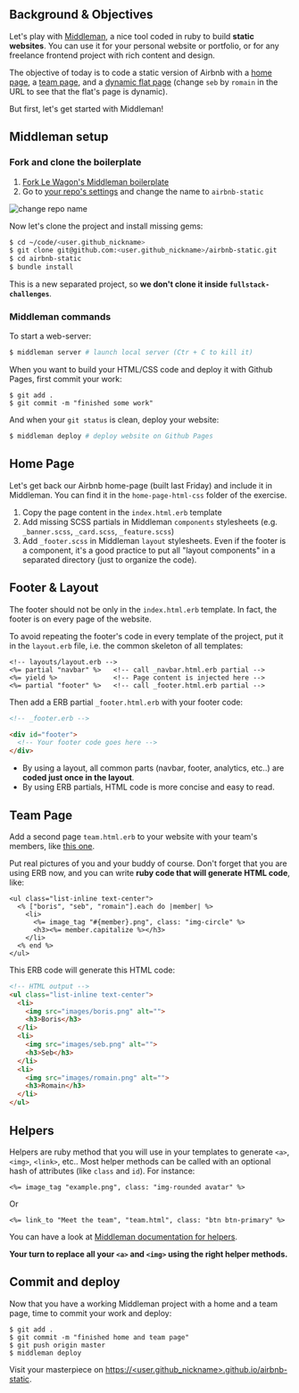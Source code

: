 ## Background & Objectives

Let's play with [Middleman](https://middlemanapp.com/), a nice tool coded in ruby to build **static websites**. You can use it for your personal website or portfolio, or for any freelance frontend project with rich content and design.

The objective of today is to code a static version of Airbnb with a [home page](http://lewagon.github.io/middleman-airbnb/), a [team page](http://lewagon.github.io/middleman-airbnb/team.html), and a [dynamic flat page](http://lewagon.github.io/middleman-airbnb/flats/seb.html) (change `seb` by `romain` in the URL to see that the flat's page is dynamic).

But first, let's get started with Middleman!

## Middleman setup

### Fork and clone the boilerplate

<ol>
  <li>
    <a href="https://github.com/lewagon/frontend-advanced-boilerplate/fork" target="_blank">Fork Le Wagon's Middleman boilerplate</a>
  </li>
  <li>
    Go to <a href="https://github.com/&lt;user.github_nickname&gt;/frontend-advanced-boilerplate/settings" target="_blank">your repo's settings</a> and change the name to <code>airbnb-static</code>
  </li>
</ol>


![change repo name](https://raw.githubusercontent.com/lewagon/fullstack-images/master/frontend/settings-rename-repo.png)


Now let's clone the project and install missing gems:

```bash
$ cd ~/code/<user.github_nickname>
$ git clone git@github.com:<user.github_nickname>/airbnb-static.git
$ cd airbnb-static
$ bundle install
```

This is a new separated project, so **we don't clone it inside `fullstack-challenges`**.


### Middleman commands

To start a web-server:

```bash
$ middleman server # launch local server (Ctr + C to kill it)
```

When you want to build your HTML/CSS code and deploy it with Github Pages, first commit your work:

```
$ git add .
$ git commit -m "finished some work"
```

And when your `git status` is clean, deploy your website:

```bash
$ middleman deploy # deploy website on Github Pages
```


## Home Page

Let's get back our Airbnb home-page (built last Friday) and include it in Middleman. You can find it in the `home-page-html-css` folder of the exercise.

1. Copy the page content in the `index.html.erb` template
1. Add missing SCSS partials in Middleman `components` stylesheets  (e.g. `_banner.scss`, `_card.scss`, `_feature.scss`)
1. Add `_footer.scss` in Middleman `layout` stylesheets. Even if the footer is a component, it's a good practice to put all "layout components" in a separated directory (just to organize the code).

## Footer & Layout

The footer should not be only in the `index.html.erb` template. In fact, the footer is on every page of the website.


To avoid repeating the footer's code in every template of the project, put it in the `layout.erb` file, i.e. the common skeleton of all templates:

```erb
<!-- layouts/layout.erb -->
<%= partial "navbar" %>   <!-- call _navbar.html.erb partial -->
<%= yield %>              <!-- Page content is injected here -->
<%= partial "footer" %>   <!-- call _footer.html.erb partial -->
```

Then add a ERB partial `_footer.html.erb` with your footer code:

```html
<!-- _footer.erb -->

<div id="footer">
  <!-- Your footer code goes here -->
</div>
```

- By using a layout, all common parts (navbar, footer, analytics, etc..) are **coded just once in the layout**.
- By using ERB partials, HTML code is more concise and easy to read.


## Team Page

Add a second page `team.html.erb` to your website with your team's members, like [this one](http://lewagon.github.io/middleman-airbnb/team.html).

Put real pictures of you and your buddy of course. Don't forget that you are using ERB now, and you can write **ruby code that will generate HTML code**, like:


```erb
<ul class="list-inline text-center">
  <% ["boris", "seb", "romain"].each do |member| %>
    <li>
      <%= image_tag "#{member}.png", class: "img-circle" %>
      <h3><%= member.capitalize %></h3>
    </li>
  <% end %>
</ul>
```

This ERB code will generate this HTML code:

```html
<!-- HTML output -->
<ul class="list-inline text-center">
  <li>
    <img src="images/boris.png" alt="">
    <h3>Boris</h3>
  </li>
  <li>
    <img src="images/seb.png" alt="">
    <h3>Seb</h3>
  </li>
  <li>
    <img src="images/romain.png" alt="">
    <h3>Romain</h3>
  </li>
</ul>
```


## Helpers

Helpers are ruby method that you will use in your templates to generate `<a>`, `<img>`, `<link>`, etc.. Most helper methods can be called with an optional hash of attributes (like `class` and `id`). For instance:


```erb
<%= image_tag "example.png", class: "img-rounded avatar" %>
```

Or

```erb
<%= link_to "Meet the team", "team.html", class: "btn btn-primary" %>
```

You can have a look at [Middleman documentation for helpers](https://middlemanapp.com/basics/helper_methods/).

**Your turn to replace all your `<a>` and `<img>` using the right helper methods.**

## Commit and deploy

Now that you have a working Middleman project with a home and a team page, time to commit your work and deploy:

```
$ git add .
$ git commit -m "finished home and team page"
$ git push origin master
$ middleman deploy
```

Visit your masterpiece on <a href="http://&lt;user.github_nickname&gt;.github.io/airbnb-static" target="_blank">https://&lt;user.github_nickname&gt;.github.io/airbnb-static</a>.
